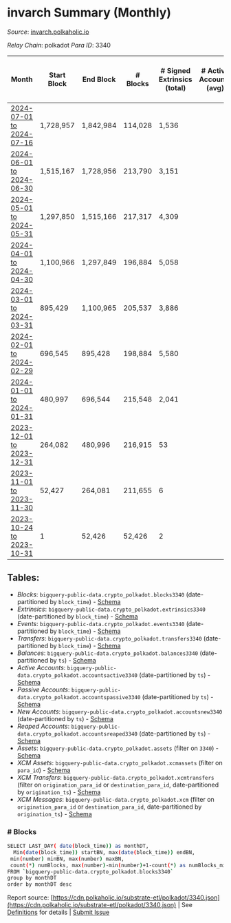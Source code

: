 # invarch Summary (Monthly)

_Source_: [invarch.polkaholic.io](https://invarch.polkaholic.io)

*Relay Chain*: polkadot
*Para ID*: 3340



| Month | Start Block | End Block | # Blocks | # Signed Extrinsics (total) | # Active Accounts (avg) | # Addresses with Balances (max) | Issues |
| ----- | ----------- | --------- | -------- | --------------------------- | ----------------------- | ------------------------------- | ------ |
| [2024-07-01 to 2024-07-16](/polkadot/3340-invarch/2024-07-31.md) | 1,728,957 | 1,842,984 | 114,028 | 1,536 |  | 76,548 | -   |   
| [2024-06-01 to 2024-06-30](/polkadot/3340-invarch/2024-06-30.md) | 1,515,167 | 1,728,956 | 213,790 | 3,151 |  | 76,544 | -   |   
| [2024-05-01 to 2024-05-31](/polkadot/3340-invarch/2024-05-31.md) | 1,297,850 | 1,515,166 | 217,317 | 4,309 |  | 76,526 | -   |   
| [2024-04-01 to 2024-04-30](/polkadot/3340-invarch/2024-04-30.md) | 1,100,966 | 1,297,849 | 196,884 | 5,058 |  | 76,644 | -   |   
| [2024-03-01 to 2024-03-31](/polkadot/3340-invarch/2024-03-31.md) | 895,429 | 1,100,965 | 205,537 | 3,886 |  | 1,894 | -   |   
| [2024-02-01 to 2024-02-29](/polkadot/3340-invarch/2024-02-29.md) | 696,545 | 895,428 | 198,884 | 5,580 |  | 1,888 | -   |   
| [2024-01-01 to 2024-01-31](/polkadot/3340-invarch/2024-01-31.md) | 480,997 | 696,544 | 215,548 | 2,041 |  | 1,774 | -   |   
| [2023-12-01 to 2023-12-31](/polkadot/3340-invarch/2023-12-31.md) | 264,082 | 480,996 | 216,915 | 53 |  | 1,382 | -   |   
| [2023-11-01 to 2023-11-30](/polkadot/3340-invarch/2023-11-30.md) | 52,427 | 264,081 | 211,655 | 6 |  | 1 | -   |   
| [2023-10-24 to 2023-10-31](/polkadot/3340-invarch/2023-10-31.md) | 1 | 52,426 | 52,426 | 2 |  |  | -   |   

## Tables:

* _Blocks_: `bigquery-public-data.crypto_polkadot.blocks3340` (date-partitioned by `block_time`) - [Schema](/schema/balances.json)
* _Extrinsics_: `bigquery-public-data.crypto_polkadot.extrinsics3340` (date-partitioned by `block_time`) - [Schema](/schema/extrinsics.json)
* _Events_: `bigquery-public-data.crypto_polkadot.events3340` (date-partitioned by `block_time`) - [Schema](/schema/events.json)
* _Transfers_: `bigquery-public-data.crypto_polkadot.transfers3340` (date-partitioned by `block_time`) - [Schema](/schema/transfers.json)
* _Balances_: `bigquery-public-data.crypto_polkadot.balances3340` (date-partitioned by `ts`) - [Schema](/schema/balances.json)
* _Active Accounts_: `bigquery-public-data.crypto_polkadot.accountsactive3340` (date-partitioned by `ts`) - [Schema](/schema/accountsactive.json)
* _Passive Accounts_: `bigquery-public-data.crypto_polkadot.accountspassive3340` (date-partitioned by `ts`) - [Schema](/schema/accountspassive.json)
* _New Accounts_: `bigquery-public-data.crypto_polkadot.accountsnew3340` (date-partitioned by `ts`) - [Schema](/schema/accountsnew.json)
* _Reaped Accounts_: `bigquery-public-data.crypto_polkadot.accountsreaped3340` (date-partitioned by `ts`) - [Schema](/schema/accountsreaped.json)
* _Assets_: `bigquery-public-data.crypto_polkadot.assets` (filter on `3340`) - [Schema](/schema/assets.json)
* _XCM Assets_: `bigquery-public-data.crypto_polkadot.xcmassets` (filter on `para_id`) - [Schema](/schema/xcmassets.json)
* _XCM Transfers_: `bigquery-public-data.crypto_polkadot.xcmtransfers` (filter on `origination_para_id` or `destination_para_id`, date-partitioned by `origination_ts`) - [Schema](/schema/xcmtransfers.json)
* _XCM Messages_: `bigquery-public-data.crypto_polkadot.xcm` (filter on `origination_para_id` or `destination_para_id`, date-partitioned by `origination_ts`) - [Schema](/schema/xcm.json)

### # Blocks
```bash
SELECT LAST_DAY( date(block_time)) as monthDT,
  Min(date(block_time)) startBN, max(date(block_time)) endBN, 
 min(number) minBN, max(number) maxBN, 
 count(*) numBlocks, max(number)-min(number)+1-count(*) as numBlocks_missing 
FROM `bigquery-public-data.crypto_polkadot.blocks3340` 
group by monthDT 
order by monthDT desc
```


Report source: [https://cdn.polkaholic.io/substrate-etl/polkadot/3340.json](https://cdn.polkaholic.io/substrate-etl/polkadot/3340.json) | See [Definitions](/DEFINITIONS.md) for details | [Submit Issue](https://github.com/colorfulnotion/substrate-etl/issues)
